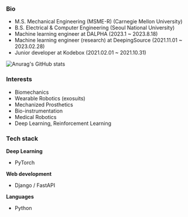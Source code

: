 ### Bio
- M.S. Mechanical Engineering (MSME-R) (Carnegie Mellon University)
- B.S. Electrical & Computer Engineering (Seoul National University)
- Machine learning engineer at DALPHA (2023.1 ~ 2023.8.18)
- Machine learning engineer (research) at DeepingSource (2021.11.01 ~ 2023.02.28)
- Junior developer at Kodebox (2021.02.01 ~ 2021.10.31)

![Anurag's GitHub stats](https://github-readme-stats.vercel.app/api?username=luorix1&count_private=true)

### Interests
- Biomechanics
- Wearable Robotics (exosuits)
- Mechanized Prosthetics
- Bio-instrumentation
- Medical Robotics
- Deep Learning, Reinforcement Learning

### Tech stack
**Deep Learning**
- PyTorch

**Web development**
- Django / FastAPI

**Languages**
- Python

<!--
**luorix1/luorix1** is a ✨ _special_ ✨ repository because its `README.md` (this file) appears on your GitHub profile.

Here are some ideas to get you started:

- 🔭 I’m currently working on ...
- 🌱 I’m currently learning ...
- 👯 I’m looking to collaborate on ...
- 🤔 I’m looking for help with ...
- 💬 Ask me about ...
- 📫 How to reach me: ...
- 😄 Pronouns: ...
- ⚡ Fun fact: ...
-->
